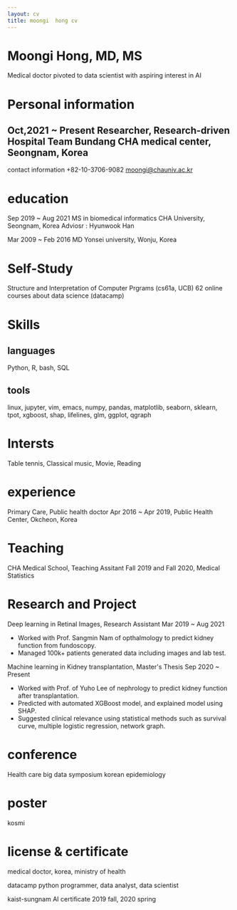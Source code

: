 ```yaml
---
layout: cv
title: moongi  hong cv
---
```

# Moongi Hong, MD, MS
Medical doctor pivoted to data scientist with aspiring interest in AI

# Personal information
Oct,2021 ~ Present
Researcher, Research-driven Hospital Team
Bundang CHA medical center, Seongnam, Korea
--------

contact information
+82-10-3706-9082
moongi@chauniv.ac.kr

# education
Sep 2019 ~ Aug 2021 
MS in biomedical informatics
CHA University, Seongnam, Korea
Adviosr : Hyunwook Han

Mar 2009 ~ Feb 2016
MD
Yonsei university, Wonju, Korea

# Self-Study
Structure and Interpretation of Computer Prgrams (cs61a, UCB)
62 online courses about data science (datacamp)

# Skills
## languages
Python, R, bash, SQL
## tools
linux, jupyter, vim, emacs, numpy, pandas, matplotlib, seaborn, sklearn, tpot, xgboost, shap, lifelines, glm, ggplot, qgraph

# Intersts
Table tennis, Classical music, Movie, Reading

# experience
Primary Care, Public health doctor
Apr 2016 ~ Apr 2019, Public Health Center, Okcheon, Korea

# Teaching
CHA Medical School, Teaching Assitant
Fall 2019 and Fall 2020, Medical Statistics

# Research and Project
Deep learning in Retinal Images, Research Assistant
Mar 2019 ~ Aug 2021
- Worked with Prof. Sangmin Nam of opthalmology to predict kidney function from fundoscopy. 
- Managed 100k+ patients generated data including images and lab test.

Machine learning in Kidney transplantation, Master's Thesis
Sep 2020 ~ Present
- Worked with Prof. of Yuho Lee of nephrology to predict kidney function after transplantation.
- Predicted with automated XGBoost model, and explained model using SHAP.  
- Suggested clinical relevance using statistical methods such as survival curve, multiple logistic regression, network graph.

# conference
Health care big data symposium
korean epidemiology
# poster
kosmi
# license & certificate
medical doctor, korea, ministry of health

datacamp python programmer, data analyst, data scientist

kaist-sungnam AI certificate 2019 fall, 2020 spring

